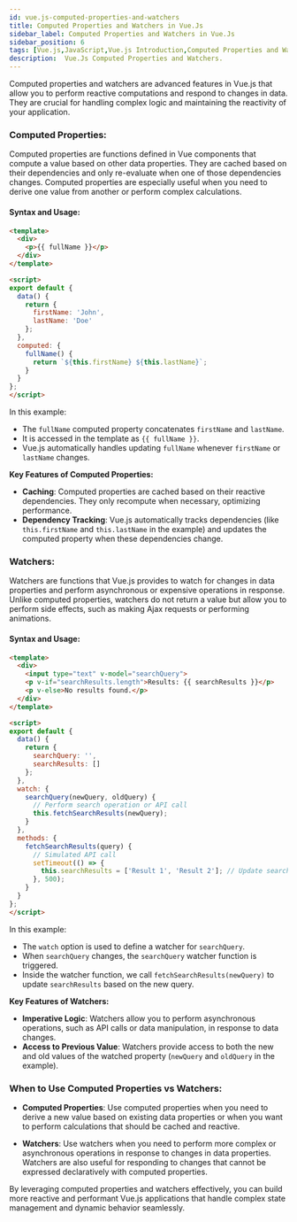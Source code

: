 ```yaml
---
id: vue.js-computed-properties-and-watchers
title: Computed Properties and Watchers in Vue.Js
sidebar_label: Computed Properties and Watchers in Vue.Js
sidebar_position: 6
tags: [Vue.js,JavaScript,Vue.js Introduction,Computed Properties and Watchers,Framework,Vue.Js Concepts]
description:  Vue.Js Computed Properties and Watchers.
--- 
```


Computed properties and watchers are advanced features in Vue.js that allow you to perform reactive computations and respond to changes in data. They are crucial for handling complex logic and maintaining the reactivity of your application.

### Computed Properties:

Computed properties are functions defined in Vue components that compute a value based on other data properties. They are cached based on their dependencies and only re-evaluate when one of those dependencies changes. Computed properties are especially useful when you need to derive one value from another or perform complex calculations.

#### Syntax and Usage:

```html
<template>
  <div>
    <p>{{ fullName }}</p>
  </div>
</template>

<script>
export default {
  data() {
    return {
      firstName: 'John',
      lastName: 'Doe'
    };
  },
  computed: {
    fullName() {
      return `${this.firstName} ${this.lastName}`;
    }
  }
};
</script>
```

In this example:
- The `fullName` computed property concatenates `firstName` and `lastName`.
- It is accessed in the template as `{{ fullName }}`.
- Vue.js automatically handles updating `fullName` whenever `firstName` or `lastName` changes.

**Key Features of Computed Properties:**
- **Caching**: Computed properties are cached based on their reactive dependencies. They only recompute when necessary, optimizing performance.
- **Dependency Tracking**: Vue.js automatically tracks dependencies (like `this.firstName` and `this.lastName` in the example) and updates the computed property when these dependencies change.

### Watchers:

Watchers are functions that Vue.js provides to watch for changes in data properties and perform asynchronous or expensive operations in response. Unlike computed properties, watchers do not return a value but allow you to perform side effects, such as making Ajax requests or performing animations.

#### Syntax and Usage:

```html
<template>
  <div>
    <input type="text" v-model="searchQuery">
    <p v-if="searchResults.length">Results: {{ searchResults }}</p>
    <p v-else>No results found.</p>
  </div>
</template>

<script>
export default {
  data() {
    return {
      searchQuery: '',
      searchResults: []
    };
  },
  watch: {
    searchQuery(newQuery, oldQuery) {
      // Perform search operation or API call
      this.fetchSearchResults(newQuery);
    }
  },
  methods: {
    fetchSearchResults(query) {
      // Simulated API call
      setTimeout(() => {
        this.searchResults = ['Result 1', 'Result 2']; // Update search results
      }, 500);
    }
  }
};
</script>
```

In this example:
- The `watch` option is used to define a watcher for `searchQuery`.
- When `searchQuery` changes, the `searchQuery` watcher function is triggered.
- Inside the watcher function, we call `fetchSearchResults(newQuery)` to update `searchResults` based on the new query.

**Key Features of Watchers:**
- **Imperative Logic**: Watchers allow you to perform asynchronous operations, such as API calls or data manipulation, in response to data changes.
- **Access to Previous Value**: Watchers provide access to both the new and old values of the watched property (`newQuery` and `oldQuery` in the example).

### When to Use Computed Properties vs Watchers:

- **Computed Properties**: Use computed properties when you need to derive a new value based on existing data properties or when you want to perform calculations that should be cached and reactive.
  
- **Watchers**: Use watchers when you need to perform more complex or asynchronous operations in response to changes in data properties. Watchers are also useful for responding to changes that cannot be expressed declaratively with computed properties.

By leveraging computed properties and watchers effectively, you can build more reactive and performant Vue.js applications that handle complex state management and dynamic behavior seamlessly.